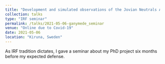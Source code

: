```yaml
---
title: "Development and simulated observations of the Jovian Neutrals Analyzer for the JUICE mission"
collection: talks
type: "IRF seminar"
permalink: /talks/2021-05-06-ganymede_seminar
venue: "Online due to Covid-19"
date: 2021-05-06
location: "Kiruna, Sweden"
---
```

As IRF tradition dictates, I gave a seminar about my PhD project six months before my expected defense. 
